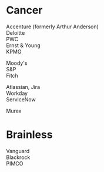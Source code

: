 # Cancer
Accenture (formerly Arthur Anderson)<br>
Deloitte<br>
PWC<br>
Ernst & Young <br>
KPMG <br>

Moody's<br>
S&P<br>
Fitch <br>

Atlassian, Jira<br>
Workday<br>
ServiceNow<br>

Murex<br>

# Brainless<br>
Vanguard<br>
Blackrock<br>
PIMCO<br>
